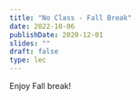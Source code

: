 ```yaml
---
title: "No Class - Fall Break"
date: 2022-10-06
publishDate: 2020-12-01
slides: ""
draft: false
type: lec
---
```


Enjoy Fall break!
